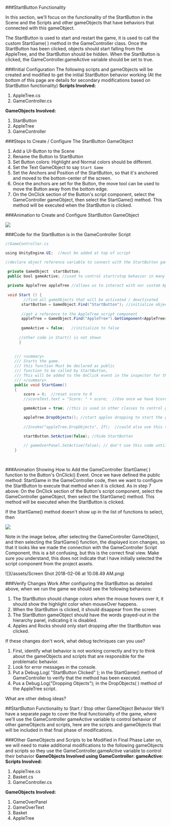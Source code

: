 ###StartButton Functionality

In this section, we'll focus on the functionality of the StartButton in the Scene and the Scripts and other gameObjects that have behaviors that connected with this gameObject.

The StartButton is used to start and restart the game, it is used to call the custom StartGame( ) method in the GameController class. Once the StartButton has been clicked, objects should start falling from the AppleTree, and the StartButton should be hidden. When the StartButton is clicked, the GameController.gameActive variable should be set to true.

###Initial Configuration
The following scripts and gameObjects will be created and modified to get the initial StartButton behavior working (At the bottom of this page are details for secondary modifications based on StartButton functionality)
**Scripts Involved:**
1.  AppleTree.cs
2.  GameController.cs

**GameObjects Involved:**
1. StartButton
2. AppleTree
3. GameController

###Steps to Create / Configure The StartButton GameObject
1. Add a UI-Button to the Scene
2. Rename the Button to StartButton
3. Set Button colors: Highlight and Normal colors should be different.
4. Set the Text GameObject to say `Start Game`
5. Set the Anchors and Position of the StartButton, so that it's anchored and moved to the bottom-center of the screen.  
6. Once the anchors are set for the Button, the move tool can be used to move the Button away from the bottom edge.
7. On the OnClick section of the Button's script component, select the GameController gameObject, then select the StartGame() method. This method will be executed when the StartButton is clicked.

###Animation to Create and Configure StartButton GameObject

![](http://g.recordit.co/j0q1PTchAr.gif)




###Code for the StartButton is in the GameController Script



```java
//GameController.cs

using UnityEngine.UI;  //must be added at top of script

//declare object reference variable to connect with the StartButton gameObject

 private GameObject  startButton; 
 public bool gameActive; //used to control start/stop behavior in many other classes
 
 private AppleTree appleTree //allows us to interact with our custom AppleTree script on the AppleTree GameObject
 
 void Start () {
        //find all gameObjects that will be activated / deactivated 
       startButton = GameObject.Find("StartButton"); //initialize object reference to create connection with Scene GameObject
      
       //get a reference to the AppleTree script component
       appleTree = GameObject.Find("AppleTree").GetComponent<AppleTree>();
      
       gameActive = false;   //initialize to false
      
      //other code in Start() is not shown
      }
      
      
    /// <summary>
    /// Starts the game.
    /// this function Must be declared as public 
    /// function to be called by StartButton, 
    /// This will be added to the OnClick event in the inspector for the StartButton
    /// </summary>
    public void StartGame()
    {
        score = 0;  //reset score to 0
        //scoreText.text = "Score: " + score;  //Use once we have ScoreText GameObject etc

        gameActive = true; //this is used in other classes to control gameObjects

        appleTree.DropObjects(); //start apples dropping to start the game
        
        //Invoke("appleTree.DropObjects", 2f);  //could also use this to start apples dropping with 2 second delay.

        startButton.SetActive(false); //hide StartButton
        
        // gameOverPanel.SetActive(false); // don't use this code until we have created the GameOverPanel etc
    }
      
      
```

###Animation Showing How to Add the GameController StartGame( ) function to the Button's OnClick() Event.
Once we have defined the public method: StartGame in the GameController code, then we want to configure the StartButton to execute that method when it is clicked.  As in step 7 above: On the OnClick section of the Button's script component, select the GameController gameObject, then select the StartGame() method. This method will be executed when the StartButton is clicked.
 
If the StartGame() method doesn't show up in the list of functions to select, then 

![](http://g.recordit.co/EJN70APH3M.gif)

Note in the image below, after selecting the GameController GameObject, and then selecting the StartGame() function, the displayed icon changes, so that it looks like we made the connection with the GameController Script Component, this is a bit confusing, but this is the correct final view.  Make sure you understand, this does not indicate that I have initially selected the script component from the project assets.

![](/assets/Screen Shot 2018-02-06 at 10.08.49 AM.png)


###Verify Changes Work 
After configuring the StartButton as detailed above, when we run the game we should see the following behaviors:
1.  The StartButton should change colors when the mouse hovers over it, it should show the highlight color when mouseOver happens.
2.  When the StartButton is clicked, it should disappear from the screen
3. The StartButton gameObject should have the words grayed-out in the hierarchy panel, indicating it is disabled.
4. Apples and Rocks should only start dropping after the StartButton was clicked.

If these changes don't work, what debug techniques can you use?  
1.  First, identify what behavior is not working correctly and try to think about the gameObjects and scripts that are responsible for the problematic behavior.
2.  Look for error messages in the console.
3.  Put a Debug.Log( "StartButton Clicked" ); in the StartGame() method of GameController to verify that the method has been executed.
4.  Pus a Debug.Log("Dropping Objects"); in the DropObjects( ) method of the AppleTree script.

What are other debug ideas?



##StartButton Functionality to Start / Stop other GameObject Behavior
We'll have a separate page to cover the final functionality of the game, where we'll use the GameController gameActive variable to control behavior of other gameObjects and scripts, here are the scripts and gameObjects that will be included in that final phase of modifications.

###Other GameObjects and Scripts to be Modified in Final Phase
 Later on, we will need to make additional modifications to the following gameObjects and scripts so they use the GameController.gameActive variable to control their behavior
**GameObjects Involved using GameController: gameActive:**
**Scripts Involved:**
1. AppleTree.cs
2. Basket.cs
3. GameController.cs

**GameObjects Involved:**
1. GameOverPanel
2. GameOverText
3. Basket
4. AppleTree


